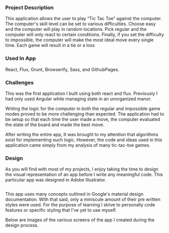 ### Project Description
This application allows the user to play “Tic Tac Toe” against the computer. The computer's skill level can be set to various difficulties.
Choose easy and the computer will play in random locations. Pick regular and the computer will only react to certain conditions. Finally, if you set the difficulty to impossible, the computer will make the most ideal move every single time. Each game will result in a tie or a loss

### Used In App
React, Flux, Grunt, Browserify, Sass, and GithubPages.

### Challenges
This was the first application I built using both react and flux. Previously I had only used Angular while managing state in an unorganized manor.

Writing the logic for the computer in both the regular and impossible game modes proved to be more challenging than expected. The application had to be setup so that each time the user made a move, the computer evaluated the state of the board and made the best move.

After writing the entire app, It was brought to my attention that algorithms exist for implementing such logic. However, the code and ideas used in this application came simply from my analysis of many tic-tac-toe games.

### Design
As you will find with most of my projects, I enjoy taking the time to design the visual representation of an app before I write any meaningful code. This particular app was designed in Adobe Illustrator.


<img id="" src="../../assets/images/tic-tac-toe/mobile-mockups.jpg" alt="">

This app uses many concepts outlined in Google's material design documentation. With that said, only a miniscule amount of their pre written styles were used. For the purpose of learning I strive to personally code features or specific styling that I've yet to use myself.

Below are images of the various screens of the app I created during the design process.

<img id="" src="../../assets/images/tic-tac-toe/mobile-mockups.jpg" alt="">
<img id="" src="../../assets/images/tic-tac-toe/Desktop-mockups.jpg" alt="">
